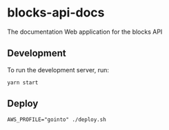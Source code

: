 # blocks-api-docs

The documentation Web application for the blocks API

## Development

To run the development server, run:

    yarn start

## Deploy

    AWS_PROFILE="gointo" ./deploy.sh
